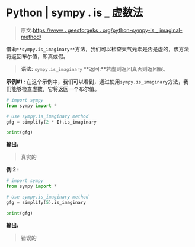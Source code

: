 # Python | sympy . is _ 虚数法

> 原文:[https://www . geesforgeks . org/python-sympy-is _ imaginal-method/](https://www.geeksforgeeks.org/python-sympy-is_imaginary-method/)

借助`**sympy.is_imaginary**`方法，我们可以检查天气元素是否是虚的，该方法将返回布尔值，即真或假。

> **语法:** `sympy.is_imaginary`
> **返回:**若虚则返回真否则返回假。

**示例#1 :**
在这个示例中，我们可以看到，通过使用`sympy.is_imaginary`方法，我们能够检查虚数，它将返回一个布尔值。

```py
# import sympy
from sympy import *

# Use sympy.is_imaginary method
gfg = simplify(2 * I).is_imaginary

print(gfg)
```

**输出:**

> 真实的

**例 2 :**

```py
# import sympy
from sympy import *

# Use sympy.is_imaginary method
gfg = simplify(5).is_imaginary

print(gfg)
```

**输出:**

> 错误的